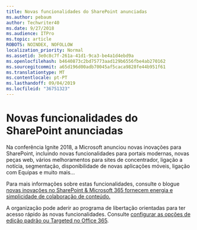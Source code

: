 ```yaml
---
title: Novas funcionalidades do SharePoint anunciadas
ms.author: pebaum
author: Techwriter40
ms.date: 9/27/2018
ms.audience: ITPro
ms.topic: article
ROBOTS: NOINDEX, NOFOLLOW
localization_priority: Normal
ms.assetid: 3e0c8c7f-261a-41d1-9ca3-be4a1d4ebd9a
ms.openlocfilehash: b4640873c2bd75773aad129b6556fbe4ab270162
ms.sourcegitcommit: a65d196d00adb70045af5caca9828fe44b951f61
ms.translationtype: MT
ms.contentlocale: pt-PT
ms.lasthandoff: 09/04/2019
ms.locfileid: "36751323"
---
```

# <a name="sharepoint-new-features-announced"></a>Novas funcionalidades do SharePoint anunciadas

Na conferência Ignite 2018, a Microsoft anunciou novas inovações para SharePoint, incluindo novas funcionalidades para portais modernas, novas peças web, vários melhoramentos para sites de concentrador, ligação a notícia, segmentação, disponibilidade de novas aplicações móveis, ligação com Equipas e muito mais...
  
Para mais informações sobre estas funcionalidades, consulte o blogue [novas inovações no SharePoint &amp; Microsoft 365 fornecem energia e simplicidade de colaboração de conteúdo.](https://go.microsoft.com/fwlink/?linkid=2026502)
  
A organização pode aderir ao programa de libertação orientadas para ter acesso rápido às novas funcionalidades. Consulte [configurar as opções de edição padrão ou Targeted no Office 365](https://docs.microsoft.com/office365/admin/manage/release-options-in-office-365).
